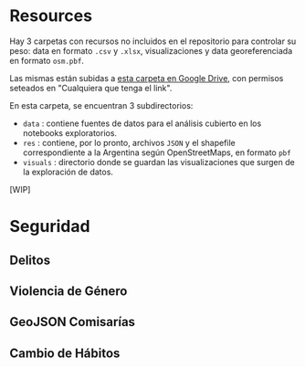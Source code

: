 # Resources

Hay 3 carpetas con recursos no incluidos en el repositorio para controlar su peso: data en formato `.csv` y `.xlsx`, visualizaciones y data georeferenciada en formato `osm.pbf`.

Las mismas están subidas a [esta carpeta en Google Drive](https://drive.google.com/drive/folders/1Ts1Nv28thpyubZYywcxWykiGp2mbHN-K?usp=share_link), con permisos seteados en "Cualquiera que tenga el link".

En esta carpeta, se encuentran 3 subdirectorios:

- `data` : contiene fuentes de datos para el análisis cubierto en los notebooks exploratorios.
- `res` : contiene, por lo pronto, archivos `JSON` y el shapefile correspondiente a la Argentina según OpenStreetMaps, en formato `pbf` 
- `visuals` : directorio donde se guardan las visualizaciones que surgen de la exploración de datos.

[WIP]
# Seguridad

## Delitos

## Violencia de Género

## GeoJSON Comisarías

## Cambio de Hábitos